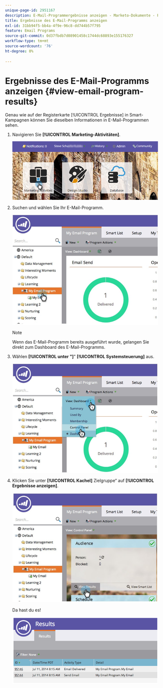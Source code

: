 ```yaml
---
unique-page-id: 2951167
description: E-Mail-Programmergebnisse anzeigen - Marketo-Dokumente - Produktdokumentation
title: Ergebnisse des E-Mail-Programms anzeigen
exl-id: 31bb94f5-bb4a-4f9e-96c8-dd744b57f795
feature: Email Programs
source-git-commit: 0d37fbdb7d08901458c1744dc68893e155176327
workflow-type: tm+mt
source-wordcount: '76'
ht-degree: 0%

---
```


# Ergebnisse des E-Mail-Programms anzeigen {#view-email-program-results}

Genau wie auf der Registerkarte [!UICONTROL Ergebnisse] in Smart-Kampagnen können Sie dieselben Informationen in E-Mail-Programmen sehen.

1. Navigieren Sie **[!UICONTROL Marketing-Aktivitäten]**.

   ![](assets/login-marketing-activities-2.png)

1. Suchen und wählen Sie Ihr E-Mail-Programm.

   ![](assets/selectemailprogram3.jpg)

   >[!NOTE]
   >
   >Wenn das E-Mail-Programm bereits ausgeführt wurde, gelangen Sie direkt zum Dashboard des E-Mail-Programms.

1. Wählen **[!UICONTROL unter &quot;]**&quot; **[!UICONTROL Systemsteuerung]** aus.

   ![](assets/controlpanelview.jpg)

1. Klicken Sie unter **[!UICONTROL Kachel]** Zielgruppe“ auf **[!UICONTROL Ergebnisse anzeigen]**.

   ![](assets/audiencetile.jpg)

   Da hast du es!

   ![](assets/image2014-9-22-11-3a15-3a49.png)

